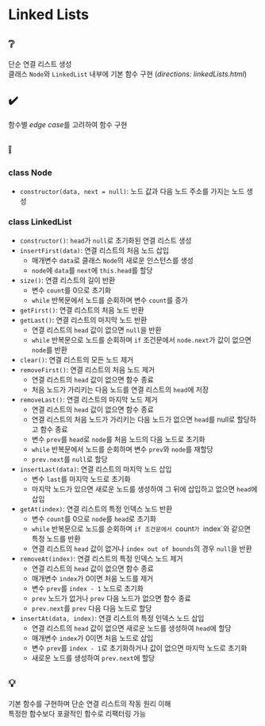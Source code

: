 # Linked Lists

## ❔
단순 연결 리스트 생성  
클래스 `Node`와 `LinkedList` 내부에 기본 함수 구현 (*directions: linkedLists.html*)

## ✔️
함수별 *edge case*를 고려하여 함수 구현

## ❕
### class Node
- `constructor(data, next = null)`: 노드 값과 다음 노드 주소를 가지는 노드 생성

### class LinkedList
- `constructor()`: `head`가 `null`로 초기화된 연결 리스트 생성
- `insertFirst(data)`: 연결 리스트의 처음 노드 삽입
  - 매개변수 `data`로 클래스 `Node`의 새로운 인스턴스를 생성
  - `node`에 `data`를 `next`에 `this.head`를 할당
- `size()`: 연결 리스트의 길이 반환
  - 변수 `count`를 0으로 초기화
  - `while` 반복문에서 노드를 순회하며 변수 `count`를 증가
- `getFirst()`: 연결 리스트의 처음 노드 반환
- `getLast()`: 연결 리스트의 마지막 노드 반환
  - 연결 리스트의 `head` 값이 없으면 `null`을 반환
  - `while` 반복문으로 노드를 순회하며 `if` 조건문에서 `node.next`가 값이 없으면 `node`를 반환
- `clear()`: 연결 리스트의 모든 노드 제거
- `removeFirst()`: 연결 리스트의 처음 노드 제거
  - 연결 리스트의 `head` 값이 없으면 함수 종료
  - 처음 노드가 가리키는 다음 노드를 연결 리스트의 `head`에 저장
- `removeLast()`: 연결 리스트의 마지막 노드 제거
  - 연결 리스트의 `head` 값이 없으면 함수 종료
  - 연결 리스트의 처음 노드가 가리키는 다음 노드가 없으면 `head`를 null로 할당하고 함수 종료
  - 변수 `prev`를 `head`로 `node`를 처음 노드의 다음 노드로 초기화
  - `while` 반복문에서 노드를 순회하며 변수 `prev`와 `node`를 재할당
  - `prev.next`를 `null`로 할당
- `insertLast(data)`: 연결 리스트의 마지막 노드 삽입
  - 변수 `last`를 마지막 노드로 초기화
  - 마지막 노드가 있으면 새로운 노드를 생성하여 그 뒤에 삽입하고 없으면 `head`에 삽입
- `getAt(index)`: 연결 리스트의 특정 인덱스 노드 반환
  - 변수 `count`를 0으로 `node`를 `head`로 초기화
  - `while` 반복문으로 노드를 순회하며 `if 조건문에서 `count`가 `index`와 같으면 특정 노드를 반환
  - 연결 리스트의 `head` 값이 없거나 `index out of bounds`의 경우 `null`을 반환
- `removeAt(index)`: 연결 리스트의 특정 인덱스 노드 제거
  - 연결 리스트의 `head` 값이 없으면 함수 종료
  - 매개변수 `index`가 0이면 처음 노드를 제거
  - 변수 `prev`를 `index - 1` 노드로 초기화
  - `prev` 노드가 없거나 `prev` 다음 노드가 없으면 함수 종료
  - `prev.next`를 `prev` 다음 다음 노드로 할당
- `insertAt(data, index)`: 연결 리스트의 특정 인덱스 노드 삽입
  - 연결 리스트의 `head` 값이 없으면 새로운 노드를 생성하여 `head`에 할당
  - 매개변수 `index`가 0이면 처음 노드로 삽입
  - 변수 `prev`를 `index - 1`로 초기화하거나 값이 없으면 마지막 노드로 초기화
  - 새로운 노드를 생성하여 `prev.next`에 할당

## 💡
기본 함수를 구현하며 단순 연결 리스트의 작동 원리 이해  
특정한 함수보다 포괄적인 함수로 리팩터링 가능
